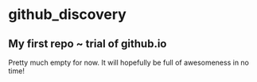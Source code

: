 github_discovery
================

My first repo ~ trial of github.io
----------------------------------

Pretty much empty for now. It will hopefully be full of awesomeness in no time!
